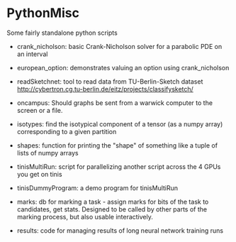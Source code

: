# PythonMisc
Some fairly standalone python scripts

* crank_nicholson: basic Crank-Nicholson solver for a parabolic PDE on an interval

* european_option: demonstrates valuing an option using crank_nicholson

* readSketchnet: tool to read data from TU-Berlin-Sketch dataset http://cybertron.cg.tu-berlin.de/eitz/projects/classifysketch/

* oncampus: Should graphs be sent from a warwick computer to the screen or a file.

* isotypes: find the isotypical component of a tensor (as a numpy array) corresponding to a given partition

* shapes: function for printing the "shape" of something like a tuple of lists of numpy arrays

* tinisMultiRun: script for parallelizing another script across the 4 GPUs you get on tinis

* tinisDummyProgram: a demo program for tinisMultiRun

* marks: db for marking a task - assign marks for bits of the task to candidates, get stats. Designed to be called by other parts of the marking process, but also usable interactively.

* results: code for managing results of long neural network training runs
